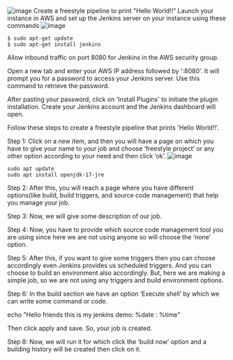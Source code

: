 ![image](https://github.com/user-attachments/assets/008db4c5-55c2-43db-920b-81fa27c81030)
Create a freestyle pipeline to print "Hello World!!"
Launch your instance in AWS and set up the Jenkins server on your instance using these commands
![image](https://github.com/user-attachments/assets/04cf3329-869a-4e70-8b79-b55dae231080)
````
$ sudo apt-get update
$ sudo apt-get install jenkins
````




Allow inbound traffic on port 8080 for Jenkins in the AWS security group.


Open a new tab and enter your AWS IP address followed by ':8080'. It will prompt you for a password to access your Jenkins server. Use this command to retrieve the password.




After pasting your password, click on 'Install Plugins' to initiate the plugin installation. Create your Jenkins account and the Jenkins dashboard will open.


Follow these steps to create a freestyle pipeline that prints 'Hello World!!'.

Step 1: Click on a new item, and then you will have a page on which you have to give your name to your job and choose ‘freestyle project’ or any other option according to your need and then click ‘ok’.
![image](https://github.com/user-attachments/assets/def3e288-fe8f-40c3-8270-a04cab521361)
```
sudo apt update
sudo apt install openjdk-17-jre
```

Step 2: After this, you will reach a page where you have different options(like build, build triggers, and source code management) that help you manage your job.

Step 3: Now, we will give some description of our job.



Step 4: Now, you have to provide which source code management tool you are using since here we are not using anyone so will choose the ‘none’ option.


Step 5: After this, if you want to give some triggers then you can choose accordingly even Jenkins provides us scheduled triggers. And you can choose to build an environment also accordingly. But, here we are making a simple job, so we are not using any triggers and build environment options.

Step 6: In the build section we have an option ‘Execute shell’ by which we can write some command or code.



echo "Hello friends this is my jenkins demo: %date : %time"


Then click apply and save. So, your job is created.

Step 8: Now, we will run it for which click the ‘build now’ option and a building history will be created then click on it.





